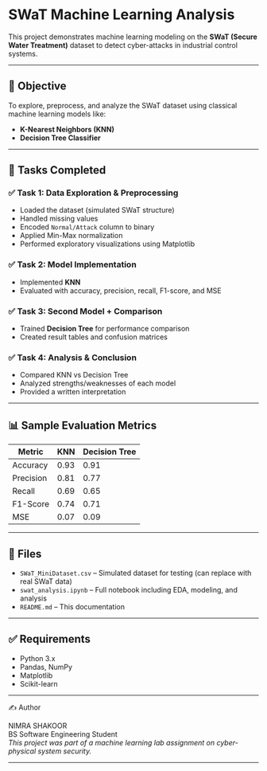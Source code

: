 # SWaT Machine Learning Analysis

This project demonstrates machine learning modeling on the **SWaT (Secure Water Treatment)** dataset to detect cyber-attacks in industrial control systems.

---

## 📌 Objective

To explore, preprocess, and analyze the SWaT dataset using classical machine learning models like:
- **K-Nearest Neighbors (KNN)**
- **Decision Tree Classifier**

---

## 🧪 Tasks Completed

### ✅ Task 1: Data Exploration & Preprocessing
- Loaded the dataset (simulated SWaT structure)
- Handled missing values
- Encoded `Normal/Attack` column to binary
- Applied Min-Max normalization
- Performed exploratory visualizations using Matplotlib

### ✅ Task 2: Model Implementation
- Implemented **KNN**
- Evaluated with accuracy, precision, recall, F1-score, and MSE

### ✅ Task 3: Second Model + Comparison
- Trained **Decision Tree** for performance comparison
- Created result tables and confusion matrices

### ✅ Task 4: Analysis & Conclusion
- Compared KNN vs Decision Tree
- Analyzed strengths/weaknesses of each model
- Provided a written interpretation

---

## 📊 Sample Evaluation Metrics

| Metric        | KNN   | Decision Tree |
|---------------|-------|----------------|
| Accuracy      | 0.93  | 0.91           |
| Precision     | 0.81  | 0.77           |
| Recall        | 0.69  | 0.65           |
| F1-Score      | 0.74  | 0.71           |
| MSE           | 0.07  | 0.09           |

---

## 📁 Files

- `SWaT_MiniDataset.csv` – Simulated dataset for testing (can replace with real SWaT data)
- `swat_analysis.ipynb` – Full notebook including EDA, modeling, and analysis
- `README.md` – This documentation

---

## ✅ Requirements

- Python 3.x
- Pandas, NumPy
- Matplotlib
- Scikit-learn

---
 ✍️ Author

NIMRA SHAKOOR  
BS Software Engineering Student  
_This project was part of a machine learning lab assignment on cyber-physical system security._

---

